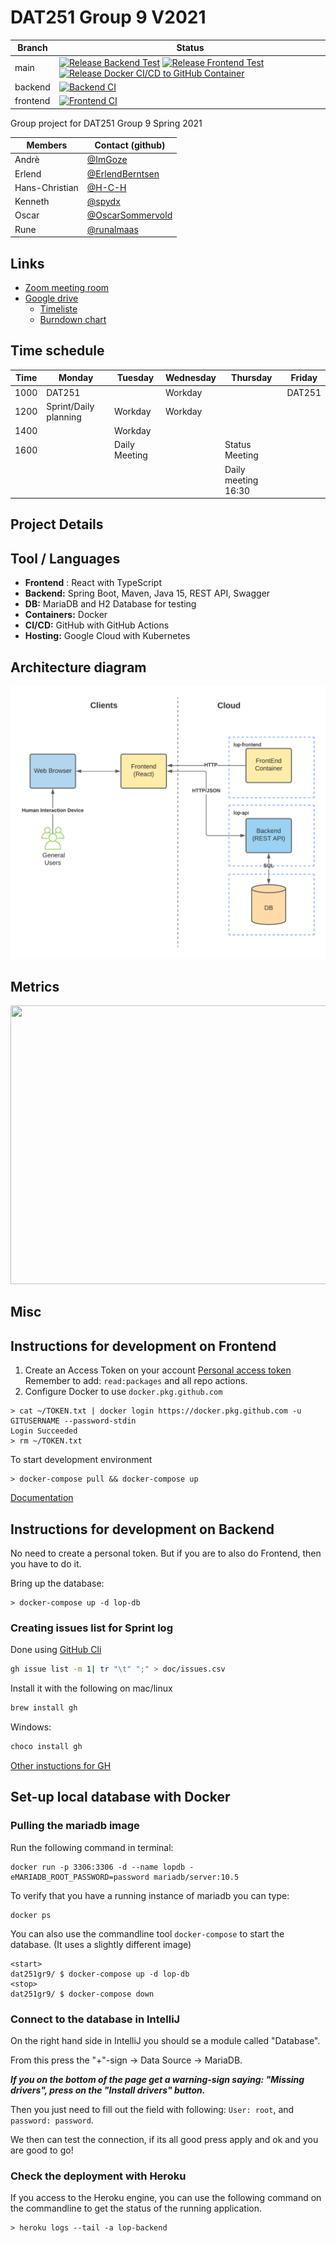 # DAT251 Group 9 V2021

| Branch | Status |
|-|-|
| main | [![Release Backend Test](https://github.com/spydx/dat251gr9/actions/workflows/backend-ci.yml/badge.svg?branch=main)](https://github.com/spydx/dat251gr9/actions/workflows/backend-ci.yml) [![Release Frontend Test](https://github.com/spydx/dat251gr9/actions/workflows/frontend-ci.yml/badge.svg?branch=main)](https://github.com/spydx/dat251gr9/actions/workflows/frontend-ci.yml) [![Release Docker CI/CD to GitHub Container ](https://github.com/spydx/dat251gr9/actions/workflows/docker-publish.yml/badge.svg?branch=main)](https://github.com/spydx/dat251gr9/actions/workflows/docker-publish.yml) |
| backend | [![Backend CI](https://github.com/spydx/dat251gr9/actions/workflows/backend-ci.yml/badge.svg?branch=backend)](https://github.com/spydx/dat251gr9/actions/workflows/backend-ci.yml) |
| frontend | [![Frontend CI](https://github.com/spydx/dat251gr9/actions/workflows/frontend-ci.yml/badge.svg?branch=frontend)](https://github.com/spydx/dat251gr9/actions/workflows/frontend-ci.yml) |

Group project for DAT251 Group 9 Spring 2021

| Members        | Contact (github)                                       |
| -------------- | ------------------------------------------------------ |
| Andrè          | [@ImGoze](https://github.com/ImGoze)                   |
| Erlend         | [@ErlendBerntsen](https://github.com/ErlendBerntsen)   |
| Hans-Christian | [@H-C-H](https://github.com/H-C-H)                     |
| Kenneth        | [@spydx](https://github.com/spydx)                     |
| Oscar          | [@OscarSommervold](https://github.com/OscarSommervold) |
| Rune           | [@runalmaas](https://github.com/runalmaas)             |

## Links

- [Zoom meeting room](https://uib.zoom.us/j/68675494000?pwd=b2hzWG5Zd0Vac0dDdUtwZmRNN21uQT09)
- [Google drive](https://drive.google.com/drive/folders/1C0JDU_DwFlpF7I6hPTvxrF4koDebtebP)
  - [Timeliste](https://docs.google.com/spreadsheets/d/1pFGBxwwf67vKVIT5Swg6l6naNjio05JOcEfR-ku3wXU/edit#gid=0)
  - [Burndown chart](https://docs.google.com/spreadsheets/d/1R1XAsYmkR_oMGGFmyeBw9pytjMRXtNEMjGVQEyaI4UM/edit#gid=1056924006)

## Time schedule

| Time | Monday                | Tuesday       | Wednesday | Thursday            | Friday |
| ---- | --------------------- | ------------- | --------- | ------------------- | ------ |
| 1000 | DAT251                |               | Workday   |                     | DAT251 |
| 1200 | Sprint/Daily planning | Workday       | Workday   |
| 1400 |                       | Workday       |           |                     |
| 1600 |                       | Daily Meeting |           | Status Meeting      |
|      |                       |               |           | Daily meeting 16:30 |        |

## Project Details

## Tool / Languages

- **Frontend** : React with TypeScript
- **Backend:** Spring Boot, Maven, Java 15, REST API, Swagger
- **DB:** MariaDB and H2 Database for testing
- **Containers:** Docker
- **CI/CD:** GitHub with GitHub Actions
- **Hosting:** Google Cloud with Kubernetes

## Architecture diagram

![](Assignments/Architect%20diagram.png)

## Metrics
<img width="721" height="446" src="https://docs.google.com/spreadsheets/d/e/2PACX-1vTkeRE-bTprpYWGNDVnZWy4-Hp98FDCnACCFmUqvs0HEgxSgyPQgvqFy3QLuiTIbJ-igvkPUugNtlFF/pubchart?oid=719019434&format=image"></img>



## Misc

## Instructions for development on Frontend

1. Create an Access Token on your account
[Personal access token](https://github.com/settings/tokens)
Remember to add:
`read:packages` and all repo actions.
2. Configure Docker to use `docker.pkg.github.com`

```shell
> cat ~/TOKEN.txt | docker login https://docker.pkg.github.com -u GITUSERNAME --password-stdin
Login Succeeded
> rm ~/TOKEN.txt
```

To start development environment

```shell
> docker-compose pull && docker-compose up
```
[Documentation](https://docs.github.com/en/packages/guides/configuring-docker-for-use-with-github-packages)

## Instructions for development on Backend

No need to create a personal token.
But if you are to also do Frontend, then you have to do it.

Bring up the database:

```shell
> docker-compose up -d lop-db
```

### Creating issues list for Sprint log

Done using [GitHub Cli](https://cli.github.com/)

```sh
gh issue list -m 1| tr "\t" ";" > doc/issues.csv
```

Install it with the following on mac/linux

```sh
brew install gh
````

Windows:

```sh
choco install gh
```

[Other instuctions for GH](https://github.com/cli/cli#installation)

## Set-up local database with Docker

### Pulling the mariadb image
Run the following command in terminal: 

```shell
docker run -p 3306:3306 -d --name lopdb -eMARIADB_ROOT_PASSWORD=password mariadb/server:10.5
```

To verify that you have a running instance of mariadb you can type:

```shell
docker ps 
```

You can also use the commandline tool `docker-compose` to start the database. (It uses a slightly different image)

```shell
<start>
dat251gr9/ $ docker-compose up -d lop-db
<stop>
dat251gr9/ $ docker-compose down
```

### Connect to the database in IntelliJ
On the right hand side in IntelliJ you should se a module called "Database". 

From this press the "+"-sign -> Data Source -> MariaDB. 

***If you on the bottom of the page get a warning-sign saying: "Missing drivers", press on the "Install drivers" button.***

Then you just need to fill out the field with following: ```User: root```, and ```password: password```.

We then can test the connection, if its all good press apply and ok and you are good to go!

### Check the deployment with Heroku

If you access to the Heroku engine, you can use the following command on the commandline to get the status of the running application.

```shell
> heroku logs --tail -a lop-backend
```